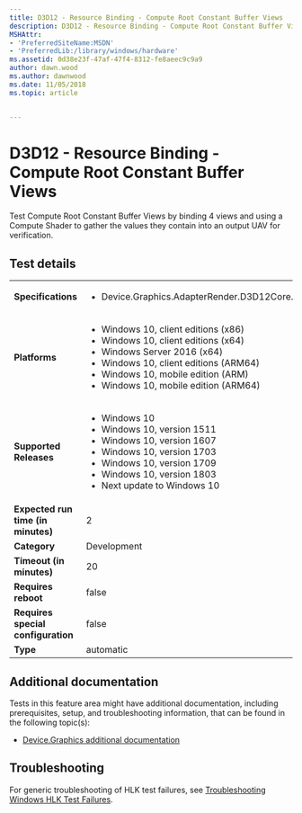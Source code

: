 ```yaml
---
title: D3D12 - Resource Binding - Compute Root Constant Buffer Views
description: D3D12 - Resource Binding - Compute Root Constant Buffer Views
MSHAttr:
- 'PreferredSiteName:MSDN'
- 'PreferredLib:/library/windows/hardware'
ms.assetid: 0d38e23f-47af-47f4-8312-fe8aeec9c9a9
author: dawn.wood
ms.author: dawnwood
ms.date: 11/05/2018
ms.topic: article


---
```


# <span id="p_hlk_test.ee350bb4-5530-423e-bbcc-a18127b8a7f8"></span>D3D12 - Resource Binding - Compute Root Constant Buffer Views


Test Compute Root Constant Buffer Views by binding 4 views and using a Compute Shader to gather the values they contain into an output UAV for verification.

## Test details

|||
|---|---|
| **Specifications**  | <ul><li>Device.Graphics.AdapterRender.D3D12Core.CoreRequirement</li></ul> |  
| **Platforms**   | <ul><li>Windows 10, client editions (x86)</li><li>Windows 10, client editions (x64)</li><li>Windows Server 2016 (x64)</li><li>Windows 10, client editions (ARM64)</li><li>Windows 10, mobile edition (ARM)</li><li>Windows 10, mobile edition (ARM64)</li></ul> |
| **Supported Releases** | <ul><li>Windows 10</li><li>Windows 10, version 1511</li><li>Windows 10, version 1607</li><li>Windows 10, version 1703</li><li>Windows 10, version 1709</li><li>Windows 10, version 1803</li><li>Next update to Windows 10</li></ul> |
|**Expected run time (in minutes)**| 2 |
|**Category**| Development |
|**Timeout (in minutes)**| 20 |
|**Requires reboot**| false |
|**Requires special configuration**| false |
|**Type**| automatic |



## <span id="Additional_documentation"></span><span id="additional_documentation"></span><span id="ADDITIONAL_DOCUMENTATION"></span>Additional documentation


Tests in this feature area might have additional documentation, including prerequisites, setup, and troubleshooting information, that can be found in the following topic(s):

-   [Device.Graphics additional documentation](device-graphics-additional-documentation.md)

## <span id="Troubleshooting"></span><span id="troubleshooting"></span><span id="TROUBLESHOOTING"></span>Troubleshooting


For generic troubleshooting of HLK test failures, see [Troubleshooting Windows HLK Test Failures](../user/troubleshooting-windows-hlk-test-failures.md).










